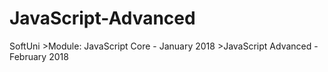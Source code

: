 # JavaScript-Advanced
SoftUni >Module: JavaScript Core - January 2018 >JavaScript Advanced - February 2018

